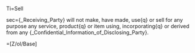 Ti=Sell

sec={_Receiving_Party} will not make, have made, use{q} or sell for any purpose any service, product{q} or item using, incorporating{q} or derived from any {_Confidential_Information_of_Disclosing_Party}. 

=[Z/ol/Base]
